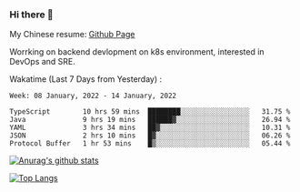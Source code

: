 ### Hi there 👋

My Chinese resume: [Github Page](https://spencercjh.github.io/resume/)

Worrking on backend devlopment on k8s environment, interested in DevOps and SRE.

Wakatime (Last 7 Days from Yesterday) :

<!--START_SECTION:waka-->
```text
Week: 08 January, 2022 - 14 January, 2022

TypeScript        10 hrs 59 mins  ████████░░░░░░░░░░░░░░░░░   31.75 % 
Java              9 hrs 19 mins   ██████▓░░░░░░░░░░░░░░░░░░   26.94 % 
YAML              3 hrs 34 mins   ██▓░░░░░░░░░░░░░░░░░░░░░░   10.31 % 
JSON              2 hrs 10 mins   █▓░░░░░░░░░░░░░░░░░░░░░░░   06.26 % 
Protocol Buffer   1 hr 53 mins    █▒░░░░░░░░░░░░░░░░░░░░░░░   05.44 % 
```
<!--END_SECTION:waka-->

[![Anurag's github stats](https://github-readme-stats.vercel.app/api?username=spencercjh&theme=tokyonight&show_icons=true)](https://github.com/anuraghazra/github-readme-stats)

[![Top Langs](https://github-readme-stats.vercel.app/api/top-langs/?username=spencercjh&layout=compact&theme=tokyonight)](https://github.com/anuraghazra/github-readme-stats)
